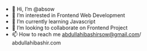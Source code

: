- 👋 Hi, I’m @absow
- 👀 I’m interested in Frontend Web Development
- 🌱 I’m currently learning Javascript
- 💞️ I’m looking to collaborate on Frontend Project
- 📫 How to reach me abdullahibashirsow@gmail.com/ abdullahibashir.com

<!---
absow/absow is a ✨ special ✨ repository because its `README.md` (this file) appears on your GitHub profile.
You can click the Preview link to take a look at your changes.
--->
